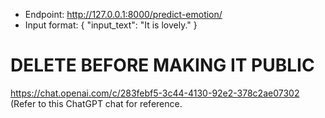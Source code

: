 - Endpoint: http://127.0.0.1:8000/predict-emotion/
- Input format:
    {
        "input_text": "It is lovely."
    }

# DELETE BEFORE MAKING IT PUBLIC
https://chat.openai.com/c/283febf5-3c44-4130-92e2-378c2ae07302
(Refer to this ChatGPT chat for reference.
